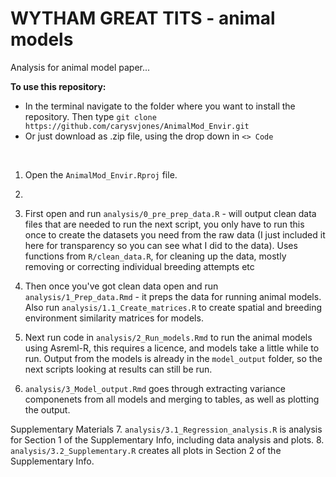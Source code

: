 
<b>WYTHAM GREAT TITS - animal models</b>
==============================

Analysis for animal model paper...

<b>To use this repository:</b>
- In the terminal navigate to the folder where you want to install the repository. Then type `git clone https://github.com/carysvjones/AnimalMod_Envir.git`
- Or just download as .zip file, using the drop down in `<> Code`

<br>

1. Open the `AnimalMod_Envir.Rproj` file.
2. 
3. First open and run `analysis/0_pre_prep_data.R` - will output clean data files that are needed to run the next script,
you only have to run this once to create the datasets you need from the raw data (I just included it here for transparency so you can see what I did to the data).
Uses functions from `R/clean_data.R`, for cleaning up the data, mostly removing or correcting individual breeding attempts etc

4. Then once you've got clean data open and run `analysis/1_Prep_data.Rmd` - it preps the data for running animal models. Also run `analysis/1.1_Create_matrices.R` to create spatial and breeding environment similarity matrices for models.

5. Next run code in `analysis/2_Run_models.Rmd` to run the animal models using Asreml-R, this requires a licence, and models take a little while to run. Output from the models is already in the `model_output` folder, so the next scripts looking at results can still be run.

6. `analysis/3_Model_output.Rmd` goes through extracting variance componenets from all models and merging to tables, as well as plotting the output.

Supplementary Materials 
7. `analysis/3.1_Regression_analysis.R` is analysis for Section 1 of the Supplementary Info, including data analysis and plots.
8. `analysis/3.2_Supplementary.R` creates all plots in Section 2 of the Supplementary Info.
